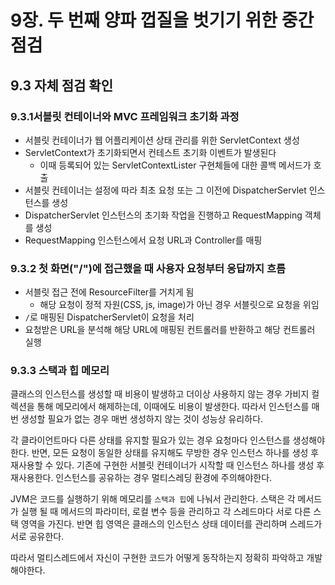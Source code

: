 # 9장. 두 번째 양파 껍질을 벗기기 위한 중간 점검

## 9.3 자체 점검 확인

### 9.3.1서블릿 컨테이너와 MVC 프레임워크 초기화 과정

- 서블릿 컨테이너가 웹 어플리케이션 상태 관리를 위한 ServletContext 생성
- ServletContext가 초기화되면서 컨테스트 초기화 이벤트가 발생된다
  - 이때 등록되어 있는 ServletContextLister 구현체들에 대한 콜백 메서드가 호출
- 서블릿 컨테이너는 설정에 따라 최초 요청 또는 그 이전에 DispatcherServlet 인스턴스를 생성
- DispatcherServlet 인스턴스의 초기화 작업을 진행하고 RequestMapping 객체를 생성
- RequestMapping 인스턴스에서 요청 URL과 Controller를 매핑

### 9.3.2 첫 화면("/")에 접근했을 때 사용자 요청부터 응답까지 흐름

- 서블릿 접근 전에 ResourceFilter를 거치게 됨
  - 해당 요청이 정적 자원(CSS, js, image)가 아닌 경우 서블릿으로 요청을 위임
- `/`로 매핑된 DispatcherServlet이 요청을 처리
- 요청받은 URL을 분석해 해당 URL에 매핑된 컨트롤러를 반환하고 해당 컨트롤러 실행

### 9.3.3 스택과 힙 메모리

클래스의 인스턴스를 생성할 때 비용이 발생하고 더이상 사용하지 않는 경우 가비지 컬렉션을 통해
메모리에서 해제하는데, 이때에도 비용이 발생한다. 따라서 인스턴스를 매번 생성할 필요가 없는 경우
매번 생성하지 않는 것이 성능상 유리하다.

각 클라이언트마다 다른 상태를 유지할 필요가 있는 경우 요청마다 인스턴스를 생성해야한다.
반면, 모든 요청이 동일한 상태를 유지해도 무방한 경우 인스턴스 하나를 생성 후 재사용할 수 있다.
기존에 구현한 서블릿 컨테이너가 시작할 때 인스턴스 하나를 생성 후 재사용한다.
인스턴스를 공유하는 경우 멀티스레딩 환경에 주의해야한다.

JVM은 코드를 실행하기 위해 메모리를 `스택과 힙`에 나눠서 관리한다. 스택은 각 메서드가 실행 될 때
메서드의 파라미터, 로컬 변수 등을 관리하고 각 스레드마다 서로 다른 스택 영역을 가진다.
반면 힙 영역은 클래스의 인스턴스 상태 데이터를 관리하며 스레드가 서로 공유한다.

따라서 멀티스레드에서 자신이 구현한 코드가 어떻게 동작하는지 정확히 파악하고 개발해야한다.